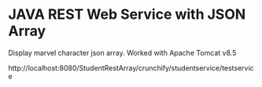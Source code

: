 # JAVA REST Web Service with JSON Array

Display marvel character json array.
Worked with Apache Tomcat v8.5


http://localhost:8080/StudentRestArray/crunchify/studentservice/testservice
